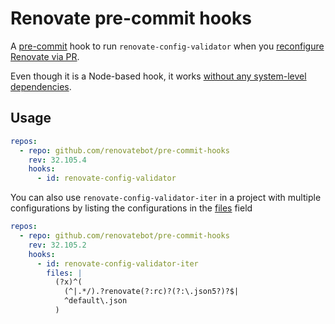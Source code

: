 # Renovate pre-commit hooks

A [pre-commit](https://pre-commit.com/) hook to run `renovate-config-validator` when you [reconfigure Renovate via PR](https://docs.renovatebot.com/getting-started/installing-onboarding/#reconfigure-via-pr).

Even though it is a Node-based hook, it works [without any system-level dependencies](https://pre-commit.com/#node).

## Usage

```yaml
repos:
  - repo: github.com/renovatebot/pre-commit-hooks
    rev: 32.105.4
    hooks:
      - id: renovate-config-validator
```

You can also use `renovate-config-validator-iter` in a project with multiple configurations by listing the configurations in the [files](https://pre-commit.com/#hooks-files) field

```yaml
repos:
  - repo: github.com/renovatebot/pre-commit-hooks
    rev: 32.105.2
    hooks:
      - id: renovate-config-validator-iter
        files: |
          (?x)^(
            (^|.*/).?renovate(?:rc)?(?:\.json5?)?$|
            ^default\.json
          )
```

